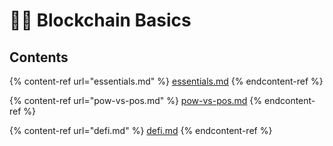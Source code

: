 # 🧑🏫 Blockchain Basics

## Contents

{% content-ref url="essentials.md" %}
[essentials.md](essentials.md)
{% endcontent-ref %}

{% content-ref url="pow-vs-pos.md" %}
[pow-vs-pos.md](pow-vs-pos.md)
{% endcontent-ref %}

{% content-ref url="defi.md" %}
[defi.md](defi.md)
{% endcontent-ref %}
